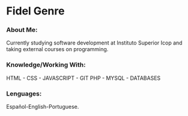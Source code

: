 <html>		

 <tittle> 
 <h1>
	 Fidel Genre
 </h1> 
 </tittle> 

<h3>
About Me:
</h3>

<body>
	
<p>
Currently studying software development at Instituto Superior Icop and taking external courses on programming.
</p>

<h3>
Knowledge/Working With:
</h3>

<P>	
HTML - CSS - JAVASCRIPT - GIT
  PHP - MYSQL - DATABASES
</P>

<h3>
Lenguages:
</h3>

<P>
Español-English-Portuguese.
</p>

</body>
</html>
